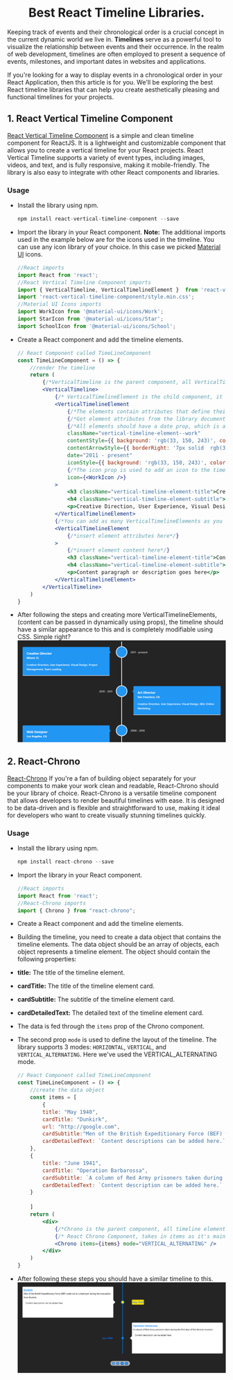 <h1 align="center">Best React Timeline Libraries.</h1>

<p>Keeping track of events and their chronological order is a crucial concept in the current dynamic world we live in. <b>Timelines</b> serve as a powerful tool to visualize the relationship between events and their occurrence. In the realm of web development, timelines are often employed to present a sequence of events, milestones, and important dates in websites and applications.</p> 
<p>If you're looking for a way to display events in a chronological order in your React Application, then this article is for you. We'll be exploring the best React timeline libraries that can help you create aesthetically pleasing and functional timelines for your projects.</p>

<h2>1. React Vertical Timeline Component</h2>
<p><a href="https://stephane-monnot.github.io/react-vertical-timeline/#/">React Vertical Timeline Component</a> is a simple and clean timeline component for ReactJS. It is a lightweight and customizable component that allows you to create a vertical timeline for your React projects.  React Vertical Timeline supports a variety of event types, including images, videos, and text, and is fully responsive, making it mobile-friendly. The library is also easy to integrate with other React components and libraries.</p>

<h3>Usage</h3>

- Install the library using npm.
    ```jsx
    npm install react-vertical-timeline-component --save
    ```
- Import the library in your React component. 
**Note:** The additional imports used in the example below are for the icons used in the timeline. You can use any icon library of your choice. In this case we picked <a href="https://material-ui.com/components/material-icons/)">Material UI</a> icons.

    ```jsx
    //React imports
    import React from 'react';
    //React Vertical Timeline Component imports
    import { VerticalTimeline, VerticalTimelineElement }  from 'react-vertical-timeline-component';
    import 'react-vertical-timeline-component/style.min.css';
    //Material UI Icons imports
    import WorkIcon from '@material-ui/icons/Work';
    import StarIcon from '@material-ui/icons/Star';
    import SchoolIcon from '@material-ui/icons/School';

    ```

- Create a React component and add the timeline elements. 
  
    ```jsx 
    // React Component called TimeLineComponent
    const TimeLineComponent = () => {
        //render the timeline
        return (
            {/*VerticalTimeline is the parent component, all VerticalTimelineElements should be wrapped inside it*/}
            <VerticalTimeline>
                {/* VerticalTimelineElement is the child component, it represents a single timeline element.*/}
                <VerticalTimelineElement
                    {/*The elements contain attributes that define their appearance and content.*/}
                    {/*Get element attributes from the library documentation. https://stephane-monnot.github.io/react-vertical-timeline/#/ */}
                    {/*All elements should have a date prop, which is a string that represents the date of the event.*/}
                    className="vertical-timeline-element--work"
                    contentStyle={{ background: 'rgb(33, 150, 243)', color: '#fff' }}
                    contentArrowStyle={{ borderRight: '7px solid  rgb(33, 150, 243)' }}
                    date="2011 - present"
                    iconStyle={{ background: 'rgb(33, 150, 243)', color: '#fff' }}
                    {/*The icon prop is used to add an icon to the timeline element. In this case we used our choice of icon library to add an icon.*/}
                    icon={<WorkIcon />}
                >
                    <h3 className="vertical-timeline-element-title">Creative Director</h3>
                    <h4 className="vertical-timeline-element-subtitle">Miami, FL</h4>
                    <p>Creative Direction, User Experience, Visual Design, Project Management, Team Leading</p>
                </VerticalTimelineElement>
                {/*You can add as many VerticalTimelineElements as you want.*/}
                <VerticalTimelineElement
                    {/*insert element attributes here*/}
                >
                    {/*insert element content here*/}
                    <h3 className="vertical-timeline-element-title">Content Title Goes Here</h3>
                    <h4 className="vertical-timeline-element-subtitle">Content Subtitle Goes Here</h4>
                    <p>Content paragraph or description goes here</p>
                </VerticalTimelineElement>
            </VerticalTimeline>
        )
    }

- After following the steps and creating more VerticalTimelineElements, (content can be passed in dynamically using props), the timeline should have a similar appearance to this and is completely modifiable using CSS. Simple right?
<img src="./RVT-results.png"></img>

<h2>2. React-Chrono</h2>

<p><a href="https://react-chrono.prabhumurthy.com/introduction/getting-started.html">React-Chrono</a> If you're a fan of building object separately for your components to make your work clean and readable, React-Chrono should be your library of choice. React-Chrono is a versatile timeline component that allows developers to render beautiful timelines with ease. It is designed to be data-driven and is flexible and straightforward to use, making it ideal for developers who want to create visually stunning timelines quickly.</p>

<h3>Usage</h3>

- Install the library using npm.
    ```jsx
    npm install react-chrono --save
    ```
- Import the library in your React component.

    ```jsx
    //React imports
    import React from 'react';
    //React-Chrono imports
    import { Chrono } from "react-chrono";
    ```
- Create a React component and add the timeline elements. 
- Building the timeline, you need to create a data object that contains the timeline elements. The data object should be an array of objects, each object represents a timeline element. The object should contain the following properties: 
-  **title:** The title of the timeline element.
-  **cardTitle:** The title of the timeline element card.
-  **cardSubtitle:** The subtitle of the timeline element card.
-  **cardDetailedText:** The detailed text of the timeline element card.
-  The data is fed through the <code>items</code> prop of the Chrono component.
-  The second prop <code>mode</code> is used to define the layout of the timeline. The library supports 3 modes: <code>HORIZONTAL</code>, <code>VERTICAL</code>, and <code>VERTICAL_ALTERNATING</code>. Here we've used the VERTICAL_ALTERNATING mode.
  
    ```jsx
    // React Component called TimeLineComponent
    const TimeLineComponent = () => {
        //create the data object
        const items = [
            {
            title: "May 1940",
            cardTitle: "Dunkirk",
            url: "http://google.com",
            cardSubtitle:"Men of the British Expeditionary Force (BEF) wade out to a destroyer during the evacuation from Dunkirk.",
            cardDetailedText: `Content descriptions can be added here.`
        },
        {
            title: "June 1941",
            cardTitle: "Operation Barbarossa",
            cardSubtitle: `A column of Red Army prisoners taken during the first days of the German invasion`,
            cardDetailedText: `Content description can be added here.`
        }
        
        ]
        return (
            <div>
                {/*Chrono is the parent component, all timeline elements should be wrapped inside it*/}
                {/* React Chrono Component, takes in items as it's main prop and mode to determine whether it should display content vertically or dynamically*/ }
                <Chrono items={items} mode="VERTICAL_ALTERNATING" />
            </div>
        )
    }

- After following these steps you should have a similar timeline to this.
<img src="./React-Chrono.png"></img>
